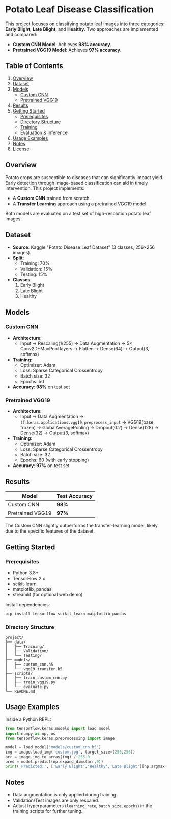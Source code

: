 

# Potato Leaf Disease Classification

This project focuses on classifying potato leaf images into three categories: **Early Blight**, **Late Blight**, and **Healthy**. Two approaches are implemented and compared:

- **Custom CNN Model**: Achieves **98% accuracy**.
- **Pretrained VGG19 Model**: Achieves **97% accuracy**.

## Table of Contents

1. [Overview](#overview)
2. [Dataset](#dataset)
3. [Models](#models)
   - [Custom CNN](#custom-cnn)
   - [Pretrained VGG19](#pretrained-vgg19)
4. [Results](#results)
5. [Getting Started](#getting-started)
   - [Prerequisites](#prerequisites)
   - [Directory Structure](#directory-structure)
   - [Training](#training)
   - [Evaluation & Inference](#evaluation--inference)
6. [Usage Examples](#usage-examples)
7. [Notes](#notes)
8. [License](#license)

## Overview

Potato crops are susceptible to diseases that can significantly impact yield. Early detection through image-based classification can aid in timely intervention. This project implements:

- A **Custom CNN** trained from scratch.
- A **Transfer Learning** approach using a pretrained VGG19 model.

Both models are evaluated on a test set of high-resolution potato leaf images.

## Dataset

- **Source**: Kaggle "Potato Disease Leaf Dataset" (3 classes, 256×256 images).
- **Split**:
  - Training: 70%
  - Validation: 15%
  - Testing: 15%
- **Classes**:
  1. Early Blight
  2. Late Blight
  3. Healthy

## Models

### Custom CNN

- **Architecture**:
  - Input → Rescaling(1/255) → Data Augmentation → 5× Conv2D+MaxPool layers → Flatten → Dense(64) → Output(3, softmax)
- **Training**:
  - Optimizer: Adam
  - Loss: Sparse Categorical Crossentropy
  - Batch size: 32
  - Epochs: 50
- **Accuracy**: **98%** on test set

### Pretrained VGG19

- **Architecture**:
  - Input → Data Augmentation → `tf.keras.applications.vgg19.preprocess_input` → VGG19(base, frozen) → GlobalAveragePooling → Dropout(0.2) → Dense(128) → Dense(32) → Output(3, softmax)
- **Training**:
  - Optimizer: Adam
  - Loss: Sparse Categorical Crossentropy
  - Batch size: 32
  - Epochs: 60 (with early stopping)
- **Accuracy**: **97%** on test set

## Results

| Model            | Test Accuracy |
|------------------|---------------|
| Custom CNN       | **98%**       |
| Pretrained VGG19 | **97%**       |

The Custom CNN slightly outperforms the transfer-learning model, likely due to the specific features of the dataset.

## Getting Started

### Prerequisites

- Python 3.8+
- TensorFlow 2.x
- scikit-learn
- matplotlib, pandas
- streamlit (for optional web demo)

Install dependencies:

```bash
pip install tensorflow scikit-learn matplotlib pandas 
```

### Directory Structure

```
project/
├── data/
│   ├── Training/
│   ├── Validation/
│   └── Testing/
├── models/
│   ├── custom_cnn.h5
│   └── vgg19_transfer.h5
├── scripts/
│   ├── train_custom_cnn.py
│   ├── train_vgg19.py
│   └── evaluate.py
└── README.md
```

## Usage Examples

Inside a Python REPL:

```python
from tensorflow.keras.models import load_model
import numpy as np, os
from tensorflow.keras.preprocessing import image

model = load_model('models/custom_cnn.h5')
img = image.load_img('custom.jpg', target_size=(256,256))
arr = image.img_to_array(img) / 255.0
pred = model.predict(np.expand_dims(arr,0))
print('Predicted:', ['Early Blight','Healthy','Late Blight'][np.argmax(pred)])
```

## Notes

- Data augmentation is only applied during training.
- Validation/Test images are only rescaled.
- Adjust hyperparameters (`learning_rate`, `batch_size`, `epochs`) in the training scripts for further tuning.



